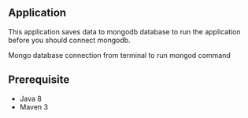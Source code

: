 ## Application

This application saves data to mongodb database to run the application before you should connect mongodb.

Mongo database connection from terminal to run mongod command

## Prerequisite
* Java 8
* Maven 3